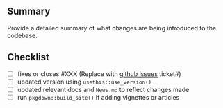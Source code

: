 ## Summary

Provide a detailed summary of what changes are being introduced to the codebase.

## Checklist

 - [ ] fixes or closes #XXX (Replace with [github issues](https://github.com/RSGInc/travelSurveyTools/issues) ticket#)
 - [ ] updated version using `usethis::use_version()`
 - [ ] updated relevant docs and `News.md` to reflect changes made
 - [ ] run `pkgdown::build_site()` if adding vignettes or articles
